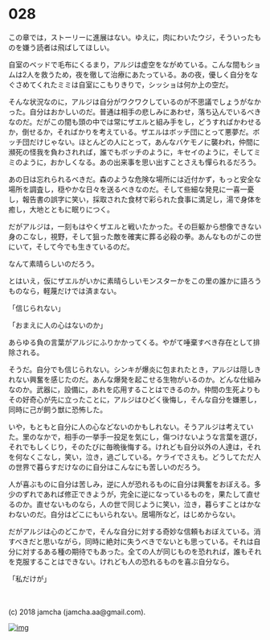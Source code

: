 # 028

この章では，ストーリーに進展はない。ゆえに，肉にわいたウジ，そういったものを嫌う読者は飛ばしてほしい。  

自室のベッドで毛布にくるまり，アルジは虚空をながめている。こんな間もショムは2人を救うため，夜を徹して治療にあたっている。あの夜，優しく自分をなぐさめてくれたミミは自室にこもりきりで，シッショは何か上の空だ。  

そんな状況なのに，アルジは自分がワクワクしているのが不思議でしょうがなかった。自分はおかしいのだ。普通は相手の悲しみにあわせ，落ち込んでいるべきなのだ。だがこの間も頭の中では常にザエルと組み手をし，どうすればかわせるか，倒せるか，そればかりを考えている。ザエルはボッチ団にとって悪夢だ。ボッチ団だけじゃない。ほとんどの人にとって，あんなバケモノに襲われ，仲間に瀕死の怪我を負わされれば，誰でもボッチのように，キセイのように，そしてミミのように，おかしくなる。あの出来事を思い出すことさえも憚られるだろう。  

あの日は忘れられるべきだ。森のような危険な場所には近付かず，もっと安全な場所を調査し，穏やかな日々を送るべきなのだ。そして些細な発見に一喜一憂し，報告書の誤字に笑い，採取された食材で彩られた食事に満足し，湯で身体を癒し，大地とともに眠りにつく。  

だがアルジは，一刻もはやくザエルと戦いたかった。その巨躯から想像できない身のこなし，視野，そして狙った敵を確実に葬る必殺の拳。あんなものがこの世にいて，そして今でも生きているのだ。  

なんて素晴らしいのだろう。  

とはいえ，仮にザエルがいかに素晴らしいモンスターかをこの里の誰かに語ろうものなら，軽蔑だけでは済まない。  

「信じられない」  

「おまえに人の心はないのか」  

あらゆる負の言葉がアルジにふりかかってくる。やがて唾棄すべき存在として排除される。  

そうだ。自分でも信じられない。シンキが爆炎に包まれたとき，アルジは隠しきれない興奮を感じたのだ。あんな爆発を起こせる生物がいるのか。どんな仕組みなのか。武器に，設備に，あれを応用することはできるのか。仲間の生死よりもその好奇心が先に立ったことに，アルジはひどく後悔し，そんな自分を嫌悪し，同時に己が飼う獣に恐怖した。  

いや，もともと自分に人の心などないのかもしれない。そうアルジは考えていた。里のなかで，相手の一挙手一投足を気にし，傷つけないような言葉を選び，それでもしくじり，そのたびに毎晩後悔する。けれども自分以外の人達は，それを何なくこなし，笑い，泣き，過ごしている。ケライでさえも。どうしてただ人の世界で暮らすだけなのに自分はこんなにも苦しいのだろう。  

人が喜ぶものに自分は苦しみ，逆に人が恐れるものに自分は興奮をおぼえる。多少のずれであれば修正できようが，完全に逆になっているものを，果たして直せるのか。直せないものなら，人の世で同じように笑い，泣き，暮らすことはかなわないのだ。自分はどこにもいられない。居場所など，はじめからない。  

だがアルジは心のどこかで，そんな自分に対する奇妙な信頼もおぼえている。消すべきだと思いながら，同時に絶対に失うべきでないとも思っている。それは自分に対するある種の期待でもあった。全ての人が同じものを恐れれば，誰もそれを克服することはできない。けれども人の恐れるものを喜ぶ自分なら。  

「私だけが」  

<br>  
<br>  
(c) 2018 jamcha (jamcha.aa@gmail.com).  

[![img](http://i.creativecommons.org/l/by-nc-sa/4.0/88x31.png)](http://creativecommons.org/licenses/by-nc-sa/4.0/deed)